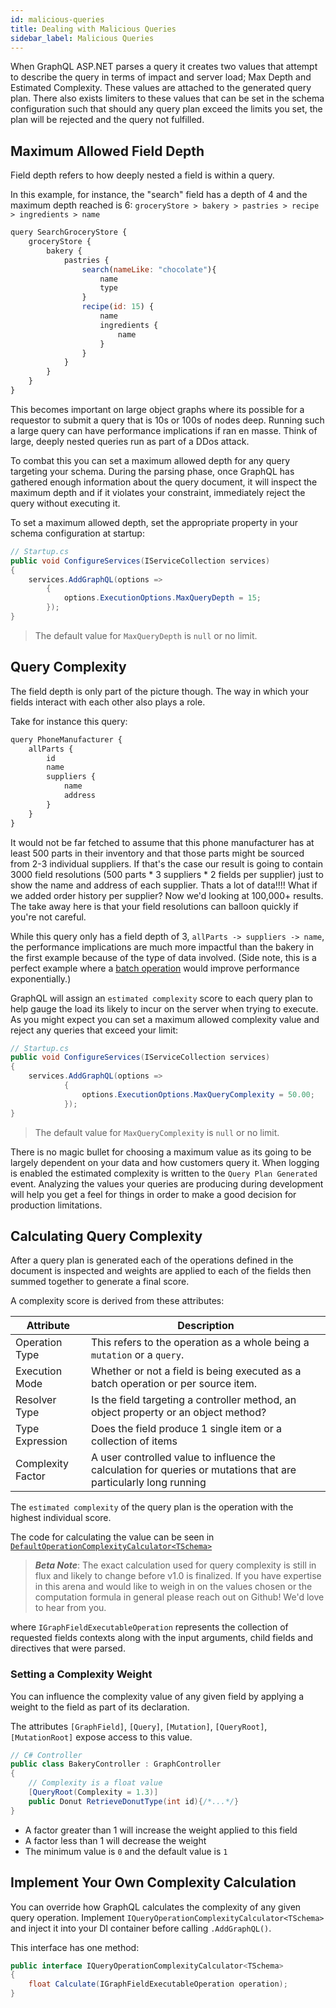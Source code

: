 ```yaml
---
id: malicious-queries
title: Dealing with Malicious Queries
sidebar_label: Malicious Queries
---
```


When GraphQL ASP.NET parses a query it creates two values that attempt to describe the query in terms of impact and server load; Max Depth and Estimated Complexity. These values are attached to the generated query plan. There also exists limiters to these values that can be set in the schema configuration such that should any query plan exceed the limits you set, the plan will be rejected and the query not fulfilled.

## Maximum Allowed Field Depth

Field depth refers to how deeply nested a field is within a query.

In this example, for instance, the "search" field has a depth of 4 and the maximum depth reached is 6: `groceryStore > bakery > pastries > recipe > ingredients > name`

```javascript
query SearchGroceryStore {
    groceryStore {
        bakery {
            pastries {
                search(nameLike: "chocolate"){
                    name
                    type
                }
                recipe(id: 15) {
                    name
                    ingredients {
                        name
                    }
                }
            }
        }
    }
}
```

This becomes important on large object graphs where its possible for a requestor to submit a query that is 10s or 100s of nodes deep. Running such a large query can have performance implications if ran en masse. Think of large, deeply nested queries run as part of a DDos attack.

To combat this you can set a maximum allowed depth for any query targeting your schema. During the parsing phase, once GraphQL has gathered enough information about the query document, it will inspect the maximum depth and if it violates your constraint, immediately reject the query without executing it.

To set a maximum allowed depth, set the appropriate property in your schema configuration at startup:

```csharp
// Startup.cs
public void ConfigureServices(IServiceCollection services)
{
    services.AddGraphQL(options =>
        {
            options.ExecutionOptions.MaxQueryDepth = 15;
        });
}
```

> The default value for `MaxQueryDepth` is `null` or no limit.

## Query Complexity

The field depth is only part of the picture though. The way in which your fields interact with each other also plays a role.

Take for instance this query:

```javascript
query PhoneManufacturer {
    allParts {
        id
        name
        suppliers {
            name
            address
        }
    }
}
```

It would not be far fetched to assume that this phone manufacturer has at least 500 parts in their inventory and that those parts might be sourced from 2-3 individual suppliers. If that's the case our result is going to contain 3000 field resolutions (500 parts \* 3 suppliers \* 2 fields per supplier) just to show the name and address of each supplier. Thats a lot of data!!!! What if we added order history per supplier? Now we'd looking at 100,000+ results. The take away here is that your field resolutions can balloon quickly if you're not careful.

While this query only has a field depth of 3, `allParts -> suppliers -> name`, the performance implications are much more impactful than the bakery in the first example because of the type of data involved. (Side note, this is a perfect example where a [batch operation](../controllers/batch-operations) would improve performance exponentially.)

GraphQL will assign an `estimated complexity` score to each query plan to help gauge the load its likely to incur on the server when trying to execute. As you might expect you can set a maximum allowed complexity value and reject any queries that exceed your limit:

```csharp
// Startup.cs
public void ConfigureServices(IServiceCollection services)
{
    services.AddGraphQL(options =>
            {
                options.ExecutionOptions.MaxQueryComplexity = 50.00;
            });
}
```

> The default value for `MaxQueryComplexity` is `null` or no limit.

There is no magic bullet for choosing a maximum value as its going to be largely dependent on your data and how customers query it. When logging is enabled the estimated complexity is written to the `Query Plan Generated` event. Analyzing the values your queries are producing during development will help you get a feel for things in order to make a good decision for production limitations.

## Calculating Query Complexity

After a query plan is generated each of the operations defined in the document is inspected and weights are applied to each of the fields then summed together to generate a final score.

A complexity score is derived from these attributes:

| Attribute         | Description                                                                                                      |
| ----------------- | ---------------------------------------------------------------------------------------------------------------- |
| Operation Type    | This refers to the operation as a whole being a `mutation` or a `query`.                                         |
| Execution Mode    | Whether or not a field is being executed as a batch operation or per source item.                                |
| Resolver Type     | Is the field targeting a controller method, an object property or an object method?                              |
| Type Expression   | Does the field produce 1 single item or a collection of items                                                    |
| Complexity Factor | A user controlled value to influence the calculation for queries or mutations that are particularly long running |

The `estimated complexity` of the query plan is the operation with the highest individual score.

The code for calculating the value can be seen in [`DefaultOperationComplexityCalculator<TSchema>`](https://github.com/graphql-aspnet/graphql-aspnet/blob/develop/src/graphql-aspnet/Defaults/DefaultOperationComplexityCalculator{TSchema}.cs)

> **_Beta Note_**: The exact calculation used for query complexity is still in flux and likely to change before v1.0 is finalized. If you have expertise in this arena and would like to weigh in on the values chosen or the computation formula in general please reach out on Github! We'd love to hear from you.

where `IGraphFieldExecutableOperation` represents the collection of requested fields contexts along with the input arguments, child fields and directives that were parsed.

### Setting a Complexity Weight

You can influence the complexity value of any given field by applying a weight to the field as part of its declaration.

The attributes `[GraphField]`, `[Query]`, `[Mutation]`, `[QueryRoot]`, `[MutationRoot]` expose access to this value.

```csharp
// C# Controller
public class BakeryController : GraphController
{
    // Complexity is a float value
    [QueryRoot(Complexity = 1.3)]
    public Donut RetrieveDonutType(int id){/*...*/}
}
```

-   A factor greater than 1 will increase the weight applied to this field
-   A factor less than 1 will decrease the weight
-   The minimum value is `0` and the default value is `1`

## Implement Your Own Complexity Calculation

You can override how GraphQL calculates the complexity of any given query operation. Implement `IQueryOperationComplexityCalculator<TSchema>` and inject it into your DI container before calling `.AddGraphQL()`.

This interface has one method:

```csharp
public interface IQueryOperationComplexityCalculator<TSchema>
{
    float Calculate(IGraphFieldExecutableOperation operation);
}
```

